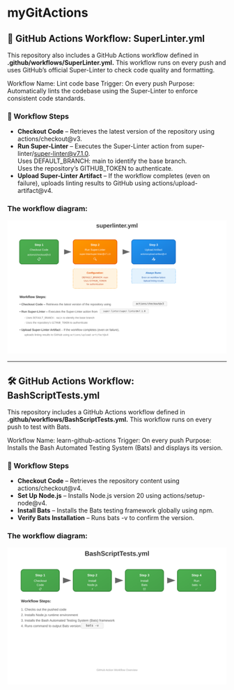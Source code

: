 # myGitActions

## **🧹 GitHub Actions Workflow:** SuperLinter.yml


This repository also includes a GitHub Actions workflow defined in **.github/workflows/SuperLinter.yml.** This workflow runs on every push and uses GitHub’s official Super-Linter to check code quality and formatting.  

Workflow Name: Lint code base
Trigger: On every push
Purpose: Automatically lints the codebase using the Super-Linter to enforce consistent code standards.  

### 🔄 Workflow Steps
- **Checkout Code** – Retrieves the latest version of the repository using actions/checkout@v3.  
- **Run Super-Linter** – Executes the Super-Linter action from super-linter/super-linter@v7.1.0.  
Uses DEFAULT_BRANCH: main to identify the base branch.  
Uses the repository’s GITHUB_TOKEN to authenticate.  
- **Upload Super-Linter Artifact** – If the workflow completes (even on failure), uploads linting results to GitHub using actions/upload-artifact@v4.    

### The workflow diagram: 
![Super-Linter Diagram](READMEDiagrams/SuperLinter.svg)  

----------------------------------------------------------------------------------------------------------------------------------------------------------

## **🛠 GitHub Actions Workflow:** BashScriptTests.yml  

This repository includes a GitHub Actions workflow defined in **.github/workflows/BashScriptTests.yml.** This workflow runs on every push to test with Bats.  

Workflow Name: learn-github-actions
Trigger: On every push
Purpose: Installs the Bash Automated Testing System (Bats) and displays its version.  

### 🔄 Workflow Steps
- **Checkout Code** – Retrieves the repository content using actions/checkout@v4.
- **Set Up Node.js** – Installs Node.js version 20 using actions/setup-node@v4.
- **Install Bats** – Installs the Bats testing framework globally using npm.
- **Verify Bats Installation** – Runs bats -v to confirm the version.

### The workflow diagram:
![Workflow Diagram](READMEDiagrams/BashScriptTests.svg)

